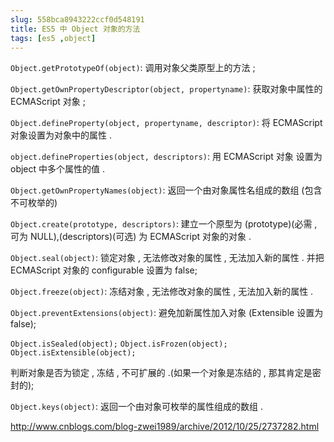 ```yaml
---
slug: 558bca8943222ccf0d548191
title: ES5 中 Object 对象的方法
tags: [es5 ,object]
---
```


`Object.getPrototypeOf(object)`: 调用对象父类原型上的方法 ;

`Object.getOwnPropertyDescriptor(object, propertyname)`: 获取对象中属性的 ECMAScript 对象 ;

`Object.defineProperty(object, propertyname, descriptor)`: 将 ECMAScript 对象设置为对象中的属性 .

`object.defineProperties(object, descriptors)`: 用 ECMAScript 对象 设置为 object 中多个属性的值 .

`Object.getOwnPropertyNames(object)`: 返回一个由对象属性名组成的数组 (包含不可枚举的)

`Object.create(prototype, descriptors)`: 建立一个原型为 (prototype)(必需 , 可为 NULL),(descriptors)(可选) 为 ECMAScript 对象的对象 .

`Object.seal(object)`: 锁定对象 , 无法修改对象的属性 , 无法加入新的属性 . 并把 ECMAScript 对象的 configurable 设置为 false;

`Object.freeze(object)`: 冻结对象 , 无法修改对象的属性 , 无法加入新的属性 .

`Object.preventExtensions(object)`: 避免加新属性加入对象 (Extensible 设置为 false);

`Object.isSealed(object);`
`Object.isFrozen(object);`
`Object.isExtensible(object);`

判断对象是否为锁定 , 冻结 , 不可扩展的 .(如果一个对象是冻结的 , 那其肯定是密封的);

`Object.keys(object)`: 返回一个由对象可枚举的属性组成的数组 .

http://www.cnblogs.com/blog-zwei1989/archive/2012/10/25/2737282.html
